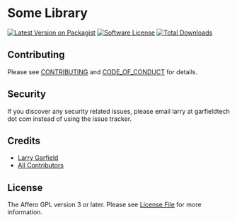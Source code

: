 # Some Library

[![Latest Version on Packagist][ico-version]][link-packagist]
[![Software License][ico-license]](LICENSE.md)
[![Total Downloads][ico-downloads]][link-downloads]


## Contributing

Please see [CONTRIBUTING](CONTRIBUTING.md) and [CODE_OF_CONDUCT](CODE_OF_CONDUCT.md) for details.

## Security

If you discover any security related issues, please email larry at garfieldtech dot com instead of using the issue tracker.

## Credits

- [Larry Garfield][link-author]
- [All Contributors][link-contributors]

## License

The Affero GPL version 3 or later. Please see [License File](LICENSE.md) for more information.

[ico-version]: https://img.shields.io/packagist/v/Crell/mastobot.svg?style=flat-square
[ico-license]: https://img.shields.io/badge/License-LGPLv3-green.svg?style=flat-square
[ico-downloads]: https://img.shields.io/packagist/dt/Crell/mastobot.svg?style=flat-square

[link-packagist]: https://packagist.org/packages/Crell/mastobot
[link-scrutinizer]: https://scrutinizer-ci.com/g/Crell/mastobot/code-structure
[link-code-quality]: https://scrutinizer-ci.com/g/Crell/mastobot
[link-downloads]: https://packagist.org/packages/Crell/mastobot
[link-author]: https://github.com/Crell
[link-contributors]: ../../contributors

